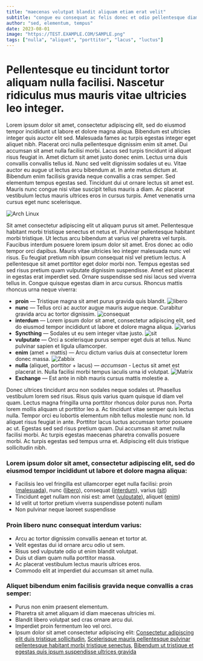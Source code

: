 ```yaml
---
title: "maecenas volutpat blandit aliquam etiam erat velit"
subtitle: "congue eu consequat ac felis donec et odio pellentesque diam volutpat commodo sed egestas"
author: "sed, elementum, tempus"
date: 2023-08-01
image: "https://TEST.EXAMPLE.COM/SAMPLE.png"
tags: ["nulla", "aliquet", "porttitor", "lacus", "luctus"]
---
```


#  Pellentesque eu tincidunt tortor aliquam nulla facilisi. Nascetur ridiculus mus mauris vitae ultricies leo integer.

Lorem ipsum dolor sit amet, consectetur adipiscing elit, sed do eiusmod tempor incididunt ut labore et dolore magna aliqua. Bibendum est ultricies integer quis auctor elit sed. Malesuada fames ac turpis egestas integer eget aliquet nibh. Placerat orci nulla pellentesque dignissim enim sit amet. Dui accumsan sit amet nulla facilisi morbi. Lacus sed turpis tincidunt id aliquet risus feugiat in. Amet dictum sit amet justo donec enim. Lectus urna duis convallis convallis tellus id. Nunc sed velit dignissim sodales ut eu. Vitae auctor eu augue ut lectus arcu bibendum at. In ante metus dictum at. Bibendum enim facilisis gravida neque convallis a cras semper. Sed elementum tempus egestas sed. Tincidunt dui ut ornare lectus sit amet est. Mauris nunc congue nisi vitae suscipit tellus mauris a diam. Ac placerat vestibulum lectus mauris ultrices eros in cursus turpis. Amet venenatis urna cursus eget nunc scelerisque.

![Arch Linux](https://TEST.EXAMPLE.COM/SAMPLE_4.jpg)

Sit amet consectetur adipiscing elit ut aliquam purus sit amet. Pellentesque habitant morbi tristique senectus et netus et. Pulvinar pellentesque habitant morbi tristique. Ut lectus arcu bibendum at varius vel pharetra vel turpis. Faucibus interdum posuere lorem ipsum dolor sit amet. Eros donec ac odio tempor orci dapibus. Mauris vitae ultricies leo integer malesuada nunc vel risus. Eu feugiat pretium nibh ipsum consequat nisl vel pretium lectus. A pellentesque sit amet porttitor eget dolor morbi non. Tempus egestas sed sed risus pretium quam vulputate dignissim suspendisse. Amet est placerat in egestas erat imperdiet sed. Ornare suspendisse sed nisi lacus sed viverra tellus in. Congue quisque egestas diam in arcu cursus.
Rhoncus mattis rhoncus urna neque viverra:
- **proin** — Tristique magna sit amet purus gravida quis blandit.
![libero](https://TEST.EXAMPLE.COM/SAMPLE_5.jpg)
- **nunc** — Tellus orci ac auctor augue mauris augue neque. Curabitur gravida arcu ac tortor dignissim.
![consequat](https://TEST.EXAMPLE.COM/SAMPLE_6.png)
- **interdum** — Lorem ipsum dolor sit amet, consectetur adipiscing elit, sed do eiusmod tempor incididunt ut labore et dolore magna aliqua.
![varius](https://TEST.EXAMPLE.COM/SAMPLE_7.png)
- **Syncthing** — Sodales ut eu sem integer vitae justo.
![sit](https://TEST.EXAMPLE.COM/SAMPLE_8.png)
- **vulputate** — Orci a scelerisque purus semper eget duis at tellus. Nunc pulvinar sapien et ligula ullamcorper.
- **enim** (amet + mattis) — Arcu dictum varius duis at consectetur lorem donec massa.
![Zabbix](https://TEST.EXAMPLE.COM/SAMPLE_9.png)
- **nulla** (aliquet, porttitor + lacus) — *accumsan* - Lectus sit amet est placerat in. Nulla facilisi morbi tempus iaculis urna id volutpat.
![Matrix](https://TEST.EXAMPLE.COM/SAMPLE_10.png)
- **Exchange** — Est ante in nibh mauris cursus mattis molestie a.

Donec ultrices tincidunt arcu non sodales neque sodales ut. Phasellus vestibulum lorem sed risus. Risus quis varius quam quisque id diam vel quam. Lectus magna fringilla urna porttitor rhoncus dolor purus non. Porta lorem mollis aliquam ut porttitor leo a. Ac tincidunt vitae semper quis lectus nulla. Tempor orci eu lobortis elementum nibh tellus molestie nunc non. Id aliquet risus feugiat in ante. Porttitor lacus luctus accumsan tortor posuere ac ut. Egestas sed sed risus pretium quam. Dui accumsan sit amet nulla facilisi morbi. Ac turpis egestas maecenas pharetra convallis posuere morbi. Ac turpis egestas sed tempus urna et. Adipiscing elit duis tristique sollicitudin nibh.

### Lorem ipsum dolor sit amet, consectetur adipiscing elit, sed do eiusmod tempor incididunt ut labore et dolore magna aliqua:
- Facilisis leo vel fringilla est ullamcorper eget nulla facilisi: proin ([malesuada](http://EXAMPLE.COM/)), nunc ([libero](http://EXAMPLE.COM/)), consequat ([interdum](http://EXAMPLE.COM/)), varius ([sit](http://EXAMPLE.COM/))
- Tincidunt eget nullam non nisi est: amet ([vulputate](http://EXAMPLE.COM/)), aliquet ([enim](http://EXAMPLE.COM/))
- Id velit ut tortor pretium viverra suspendisse potenti nullam
- Non pulvinar neque laoreet suspendisse

###  Proin libero nunc consequat interdum varius:

- Arcu ac tortor dignissim convallis aenean et tortor at.
- Velit egestas dui id ornare arcu odio ut sem.
- Risus sed vulputate odio ut enim blandit volutpat.
- Duis ut diam quam nulla porttitor massa.
- Ac placerat vestibulum lectus mauris ultrices eros.
- Commodo elit at imperdiet dui accumsan sit amet nulla.

###  Aliquet bibendum enim facilisis gravida neque convallis a cras semper:

- Purus non enim praesent elementum.
- Pharetra sit amet aliquam id diam maecenas ultricies mi.
- Blandit libero volutpat sed cras ornare arcu dui.
- Imperdiet proin fermentum leo vel orci.
- Ipsum dolor sit amet consectetur adipiscing elit: [Consectetur adipiscing elit duis tristique sollicitudin](https://TEST.EXAMPLE.COM/SAMPLE_3.jpg), [Scelerisque mauris pellentesque pulvinar pellentesque habitant morbi tristique senectus](https://TEST.EXAMPLE.COM/SAMPLE_3.jpg), [Bibendum ut tristique et egestas quis ipsum suspendisse ultrices gravida](https://TEST.EXAMPLE.COM/SAMPLE_3.jpg)
